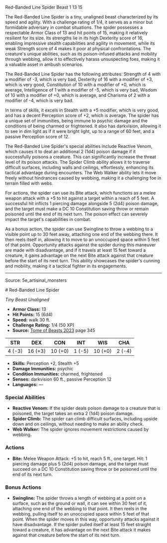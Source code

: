 <MonsterName/>Red-Banded Line Spider</MonsterName>
<CreatureType/>Beast</CreatureType>
<CR/>1</CR>
<AC/>13</AC>
<HP/>15</HP>
<summary>The Red-Banded Line Spider is a tiny, unaligned beast characterized by its speed and agility. With a challenge rating of 1/4, it serves as a minor but formidable adversary in combat situations. The spider possesses a respectable Armor Class of 13 and hit points of 15, making it relatively resilient for its size. Its strengths lie in its high Dexterity score of 16, enabling impressive stealth capabilities and agility in movement, while its weak Strength score of 4 makes it poor at physical confrontations. The creature's unique abilities, such as its poison-infused attacks and mobility through webbing, allow it to effectively harass unsuspecting foes, making it a valuable asset in ambush scenarios.</summary>

<detail>

The Red-Banded Line Spider has the following attributes: Strength of 4 with a modifier of -3, which is very bad, Dexterity of 16 with a modifier of +3, which is very good, Constitution of 10 with a modifier of +0, which is average, Intelligence of 1 with a modifier of -5, which is very bad, Wisdom of 10 with a modifier of +0, which is average, and Charisma of 2 with a modifier of -4, which is very bad. 

In terms of skills, it excels in Stealth with a +5 modifier, which is very good, and has a decent Perception score of +2, which is average. The spider has a unique set of immunities, being immune to psychic damage and the conditions of being charmed or frightened. It also has darkvision, allowing it to see in dim light as if it were bright light, up to a range of 60 feet, and a passive Perception score of 12.

The Red-Banded Line Spider's special abilities include Reactive Venom, which causes it to deal an additional 2 (1d4) poison damage if it successfully poisons a creature. This can significantly increase the threat level of its poison attacks. The Spider Climb ability allows it to traverse difficult surfaces, including walls and ceilings, effortlessly, enhancing its tactical advantage during encounters. The Web Walker ability lets it move freely without hindrances caused by webbing, making it a challenging foe in terrain filled with webs.

For actions, the spider can use its Bite attack, which functions as a melee weapon attack with a +5 to hit against a target within a reach of 5 feet. A successful hit inflicts 1 piercing damage alongside 5 (2d4) poison damage, and the target must make a DC 10 Constitution saving throw or remain poisoned until the end of its next turn. The poison effect can severely impact the target's capabilities in combat.

As a bonus action, the spider can use Swingline to throw a webbing to a visible point up to 30 feet away, attaching one end of the webbing there. It then reels itself in, allowing it to move to an unoccupied space within 5 feet of that point. Opportunity attacks against the spider during this maneuver are made with disadvantage, and if it travels at least 15 feet toward a creature, it gains advantage on the next Bite attack against that creature before the start of its next turn. This ability showcases the spider's cunning and mobility, making it a tactical fighter in its engagements.</detail>



---

Source: 5e_artisinal_monsters

<statblock>
# Red-Banded Line Spider

*Tiny* *Beast* *Unaligned*

- **Armor Class:** 13
- **Hit Points:** 15 (6d4)
- **Speed:** walk 30 ft.
- **Challenge Rating:** 1/4 (50 XP)
- **Source:** [Tome of Beasts 2023](https://koboldpress.com/kpstore/product/tome-of-beasts-1-2023-edition/) page 345

| STR | DEX | CON | INT | WIS | CHA |
| --- | --- | --- | --- | --- | --- |
| 4 (-3) | 16 (+3) | 10 (+0) | 1 (-5) | 10 (+0) | 2 (-4) |

- **Skills:** Perception +2, Stealth +5
- **Damage Immunities:** psychic
- **Condition Immunities:** charmed, frightened
- **Senses:** darkvision 60 ft., passive Perception 12
- **Languages:** —

### Special Abilities

- **Reactive Venom:** If the spider deals poison damage to a creature that is poisoned, the target takes an extra 2 (1d4) poison damage.
- **Spider Climb:** The spider can climb difficult surfaces, including upside down and on ceilings, without needing to make an ability check.
- **Web Walker:** The spider ignores movement restrictions caused by webbing.

### Actions

- **Bite:** Melee Weapon Attack: +5 to hit, reach 5 ft., one target. Hit: 1 piercing damage plus 5 (2d4) poison damage, and the target must succeed on a DC 10 Constitution saving throw or be poisoned until the end of its next turn.

### Bonus Actions

- **Swingline:** The spider throws a length of webbing at a point on a surface, such as the ground or wall, it can see within 30 feet of it, attaching one end of the webbing to that point. It then reels in the webbing, pulling itself to an unoccupied space within 5 feet of that point. When the spider moves in this way, opportunity attacks against it have disadvantage. If the spider pulled itself at least 15 feet straight toward a creature, it has advantage on the next Bite attack it makes against that creature before the start of its next turn.
</statblock>


